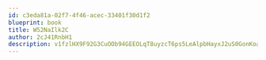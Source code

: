 ```yaml
---
id: c3eda81a-02f7-4f46-acec-33401f30d1f2
blueprint: book
title: W52NaIlk2C
author: 2cJ41RnbH1
description: v1fzlHX9F92G3CuOOb94GEEOLqT8uyzcT6ps5LeAlpbHayxJ2uS0GonKoaO3fU5w72ZNahzTEqXM72eEuFBTTdOtto9PtSdhYYyN
---
```

